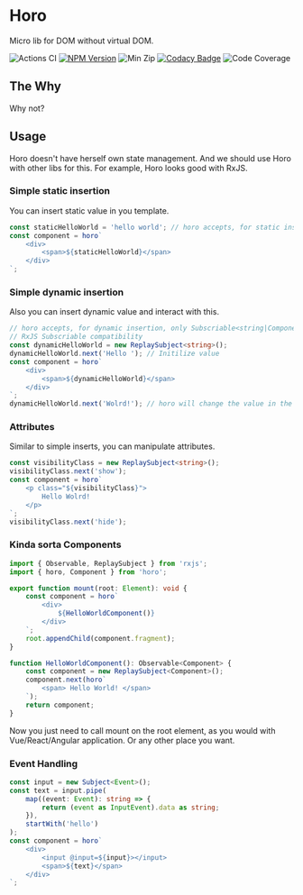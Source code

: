 # Horo
Micro lib for DOM without virtual DOM.

![Actions CI](https://github.com/lroskoshin/horo/actions/workflows/ci.yml/badge.svg)
[![NPM Version](https://www.npmjs.com/package/horojs)](https://img.shields.io/npm/v/horojs)
![Min Zip](https://img.shields.io/bundlephobia/minzip/horojs)
[![Codacy Badge](https://app.codacy.com/project/badge/Grade/a50f4489700e445aa5a9ce63ab1b315d)](https://www.codacy.com/gh/lroskoshin/horo/dashboard?utm_source=github.com&amp;utm_medium=referral&amp;utm_content=lroskoshin/horo&amp;utm_campaign=Badge_Grade)
![Code Coverage](https://img.shields.io/codecov/c/github/lroskoshin/horo/main)
## The Why
Why not?
## Usage
Horo doesn't have herself own state management. And we should use Horo with other libs for this.
For example, Horo looks good with RxJS.
### Simple static insertion
You can insert static value in you template.
```typescript
const staticHelloWorld = 'hello world'; // horo accepts, for static insertion, only strings
const component = horo`
    <div>
        <span>${staticHelloWorld}</span>
    </div>
`;
```
### Simple dynamic insertion
Also you can insert dynamic value and interact with this.
```typescript
// horo accepts, for dynamic insertion, only Subscriable<string|Component>
// RxJS Subscriable compatibility 
const dynamicHelloWorld = new ReplaySubject<string>();
dynamicHelloWorld.next('Hello '); // Initilize value
const component = horo`
    <div>
        <span>${dynamicHelloWorld}</span>
    </div>
`;
dynamicHelloWorld.next('Wolrd!'); // horo will change the value in the DOM on its own.
```
### Attributes
Similar to simple inserts, you can manipulate attributes. 
```typescript
const visibilityClass = new ReplaySubject<string>();
visibilityClass.next('show');
const component = horo`
    <p class="${visibilityClass}">
        Hello Wolrd! 
    </p>
`;
visibilityClass.next('hide');
```
### Kinda sorta Components
```typescript
import { Observable, ReplaySubject } from 'rxjs';
import { horo, Component } from 'horo';

export function mount(root: Element): void {
    const component = horo`
        <div>
            ${HelloWorldComponent()}
        </div>
    `;
    root.appendChild(component.fragment);
}

function HelloWorldComponent(): Observable<Component> {
    const component = new ReplaySubject<Component>();
    component.next(horo`
        <span> Hello World! </span>
    `);
    return component;
}
```
Now you just need to call mount on the root element, as you would with Vue/React/Angular application.
Or any other place you want.

### Event Handling
```typescript
const input = new Subject<Event>();
const text = input.pipe(
    map((event: Event): string => {
        return (event as InputEvent).data as string;
    }),
    startWith('hello')
);
const component = horo`
    <div>
        <input @input=${input}></input>
        <span>${text}</span>
    </div>
`;
```
